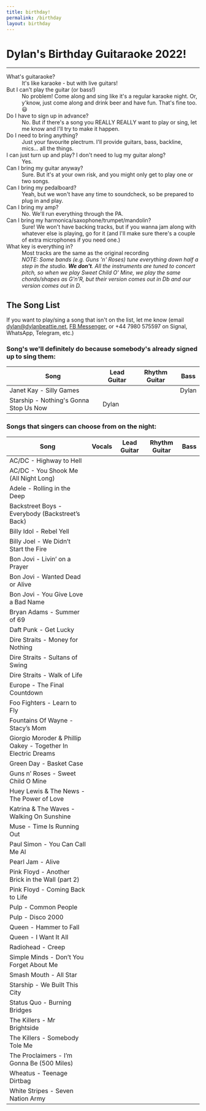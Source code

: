 ```yaml
---
title: birthday!
permalink: /birthday
layout: birthday
---
```


# Dylan's Birthday Guitaraoke 2022!

---

<dl>
    <dt>What's guitaraoke?</dt>
    <dd>It's like karaoke - but with live guitars!</dd>
    <dt>But I can't play the guitar (or bass!)</dt>
    <dd>No problem! Come along and sing like it's a regular karaoke night. Or, y'know, just come along
    and drink beer and have fun. That's fine too. 😃</dd>
    <dt>Do I have to sign up in advance?</dt>
    <dd>No. But if there's a song you REALLY REALLY want to play
      or sing, let me know and I'll try to make it happen.
    </dd>
    <dt>Do I need to bring anything?</dt>
    <dd>Just your favourite plectrum. I'll provide guitars, bass, backline, mics... all the things.</dd>
    <dt>I can just turn up and play? I don't need to lug my guitar along?</dt>
    <dd>Yes.</dd>
    <dt>Can I bring my guitar anyway?</dt>
    <dd>Sure. But it's at your own risk, and you might only get to play one or two songs.</dd>
    <dt>Can I bring my pedalboard?</dt>
    <dd>Yeah, but we won't have any time to soundcheck, so be prepared to plug in and play.</dd>
    <dt>Can I bring my amp?</dt>
    <dd>No. We'll run everything through the PA.</dd>
    <dt>Can I bring my harmonica/saxophone/trumpet/mandolin?</dt>
    <dd>Sure! We won't have backing tracks, but if you wanna jam along with whatever else is playing,
      go for it (and I'll make sure there's a couple of extra microphones if you need one.)
    </dd>
    <dt>What key is everything in?</dt>
    <dd>Most tracks are the same as the original recording</dd>
    <dd><em>NOTE: Some bands (e.g. Guns 'n' Roses) tune everything down half a step in the studio. <strong>We don't</strong>. All the instruments
    are tuned to concert pitch, so when we play Sweet Child O' Mine, we play the same chords/shapes as G'n'R, but their version
    comes out in Db and our version comes out in D.</em></dd>
  </dl>

## The Song List

If you want to play/sing a song that isn't on the list, let me know (email [dylan@dylanbeattie.net](mailto:dylan@dylanbeattie.net),  [FB Messenger](https://www.messenger.com/t/631636465), or +44 7980 575597 on Signal, WhatsApp, Telegram, etc.)

### Song's we'll definitely do because somebody's already signed up to sing them:

| Song                                   | Lead Guitar | Rhythm Guitar | Bass  |
| -------------------------------------- | ----------- | ------------- | ----- |
| Janet Kay - Silly Games                |             |               | Dylan |
| Starship - Nothing's Gonna Stop Us Now | Dylan       |               |       |

### Songs that singers can choose from on the night:


| Song                                                          | Vocals | Lead Guitar | Rhythm Guitar | Bass |
| ------------------------------------------------------------- | ------ | ----------- | ------------- | ---- |
| AC/DC - Highway to Hell                                       |        |             |               |      |
| AC/DC - You Shook Me (All Night Long)                         |        |             |               |      |
| Adele - Rolling in the Deep                                   |        |             |               |      |
| Backstreet Boys - Everybody (Backstreet’s Back)               |        |             |               |      |
| Billy Idol - Rebel Yell                                       |        |             |               |      |
| Billy Joel - We Didn’t Start the Fire                         |        |             |               |      |
| Bon Jovi - Livin’ on a Prayer                                 |        |             |               |      |
| Bon Jovi - Wanted Dead or Alive                               |        |             |               |      |
| Bon Jovi - You Give Love a Bad Name                           |        |             |               |      |
| Bryan Adams - Summer of 69                                    |        |             |               |      |
| Daft Punk - Get Lucky                                         |        |             |               |      |
| Dire Straits - Money for Nothing                              |        |             |               |      |
| Dire Straits - Sultans of Swing                               |        |             |               |      |
| Dire Straits - Walk of Life                                   |        |             |               |      |
| Europe - The Final Countdown                                  |        |             |               |      |
| Foo Fighters - Learn to Fly                                   |        |             |               |      |
| Fountains Of Wayne - Stacy’s Mom                              |        |             |               |      |
| Giorgio Moroder & Phillip Oakey - Together In Electric Dreams |        |             |               |      |
| Green Day - Basket Case                                       |        |             |               |      |
| Guns n’ Roses - Sweet Child O Mine                            |        |             |               |      |
| Huey Lewis & The News - The Power of Love                     |        |             |               |      |
| Katrina & The Waves - Walking On Sunshine                     |        |             |               |      |
| Muse - Time Is Running Out                                    |        |             |               |      |
| Paul Simon - You Can Call Me Al                               |        |             |               |      |
| Pearl Jam - Alive                                             |        |             |               |      |
| Pink Floyd - Another Brick in the Wall (part 2)               |        |             |               |      |
| Pink Floyd - Coming Back to Life                              |        |             |               |      |
| Pulp - Common People                                          |        |             |               |      |
| Pulp - Disco 2000                                             |        |             |               |      |
| Queen - Hammer to Fall                                        |        |             |               |      |
| Queen - I Want It All                                         |        |             |               |      |
| Radiohead - Creep                                             |        |             |               |      |
| Simple Minds - Don’t You Forget About Me                      |        |             |               |      |
| Smash Mouth - All Star                                        |        |             |               |      |
| Starship - We Built This City                                 |        |             |               |      |
| Status Quo - Burning Bridges                                  |        |             |               |      |
| The Killers - Mr Brightside                                   |        |             |               |      |
| The Killers - Somebody Tole Me                                |        |             |               |      |
| The Proclaimers - I’m Gonna Be (500 Miles)                    |        |             |               |      |
| Wheatus - Teenage Dirtbag                                     |        |             |               |      |
| White Stripes - Seven Nation Army                             |        |             |               |      |
